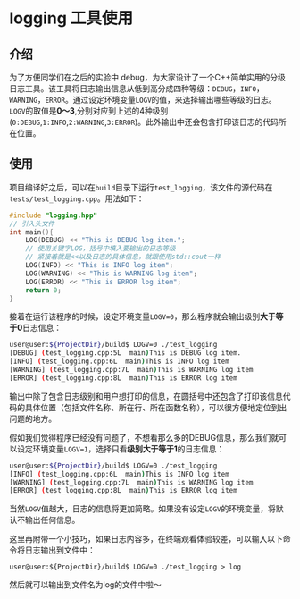 # logging 工具使用

## 介绍
为了方便同学们在之后的实验中 debug，为大家设计了一个C++简单实用的分级日志工具。该工具将日志输出信息从低到高分成四种等级：`DEBUG`，`INFO`，`WARNING`，`ERROR`。通过设定环境变量`LOGV`的值，来选择输出哪些等级的日志。`LOGV`的取值是**0～3**,分别对应到上述的4种级别(`0:DEBUG`,`1:INFO`,`2:WARNING`,`3:ERROR`)。此外输出中还会包含打印该日志的代码所在位置。

## 使用
项目编译好之后，可以在`build`目录下运行`test_logging`，该文件的源代码在`tests/test_logging.cpp`。用法如下：
```cpp
#include "logging.hpp"
// 引入头文件
int main(){
    LOG(DEBUG) << "This is DEBUG log item.";
    // 使用关键字LOG，括号中填入要输出的日志等级
    // 紧接着就是<<以及日志的具体信息，就跟使用std::cout一样
    LOG(INFO) << "This is INFO log item";
    LOG(WARNING) << "This is WARNING log item";
    LOG(ERROR) << "This is ERROR log item";
    return 0;
}
```

接着在运行该程序的时候，设定环境变量`LOGV=0`，那么程序就会输出级别**大于等于0**日志信息：
```bash
user@user:${ProjectDir}/build$ LOGV=0 ./test_logging
[DEBUG] (test_logging.cpp:5L  main)This is DEBUG log item.
[INFO] (test_logging.cpp:6L  main)This is INFO log item
[WARNING] (test_logging.cpp:7L  main)This is WARNING log item
[ERROR] (test_logging.cpp:8L  main)This is ERROR log item
```
输出中除了包含日志级别和用户想打印的信息，在圆括号中还包含了打印该信息代码的具体位置（包括文件名称、所在行、所在函数名称），可以很方便地定位到出问题的地方。

假如我们觉得程序已经没有问题了，不想看那么多的DEBUG信息，那么我们就可以设定环境变量`LOGV=1`，选择只看**级别大于等于1**的日志信息：
```bash
user@user:${ProjectDir}/build$ LOGV=0 ./test_logging
[INFO] (test_logging.cpp:6L  main)This is INFO log item
[WARNING] (test_logging.cpp:7L  main)This is WARNING log item
[ERROR] (test_logging.cpp:8L  main)This is ERROR log item
```
当然`LOGV`值越大，日志的信息将更加简略。如果没有设定`LOGV`的环境变量，将默认不输出任何信息。

这里再附带一个小技巧，如果日志内容多，在终端观看体验较差，可以输入以下命令将日志输出到文件中：
```
user@user:${ProjectDir}/build$ LOGV=0 ./test_logging > log
```
然后就可以输出到文件名为log的文件中啦～
